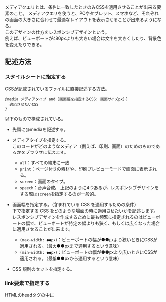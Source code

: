 メディアクエリとは、条件に一致したときのみCSSを適用させることが出来る要素のこと。
メディアクエリを使うと、PCやタブレット、スマホなど、それぞれの画面の大きさに合わせて最適なレイアウトを表示させることが出来るようになる。  
このデザインの仕方をレスポンシブデザインという。  
例えば、ビューポートが480pxよりも大きい場合は文字を大きくしたり、背景色を変えたりできる。

## 記述方法
### スタイルシートに指定する
CSSが記載されているファイルに直接記述する方法。
```
@media メディアタイプ and (画面幅を指定するCSS: 画面サイズpx){
  適応させたいCSS
}
```
以下のもので構成されている。  
- 先頭に@mediaを記述する。
- メディアタイプを指定する。  
このコードがどのようなメディア（例えば、印刷、画面）のためのものであるかをブラウザに伝えます。
  - `all`：すべての端末に一致
  - `print`：ページ付きの素材や、印刷プレビューモードで画面に表示される。
  - `screen`：画面のタイプ。
  - `speech`：音声合成。
上記のように4つあるが、レスポンシブデザインをする際は`screen`を指定するのが一般的。

- 画面幅を指定する。（含まれている CSS を適用するための条件）  
  下で指定する CSS をどのような場面の時に適用させたいかを記述します。
  レスポンシブデザインを作成するために最も頻繁に指定されるのはビューポートの幅で、ビューポートが特定の幅よりも狭く、もしくは広くなった場合に適用させることが出来ます。  
  - `(max-width: ●●px)`：ビューポートの幅が●●pxより狭いときにCSSが適用される。（最大●●pxまで適用するという意味）
  - `(min-width: ●●px)`：ビューポートの幅が●●pxより広いときにCSSが適用される。（最低●●pxから適用するという意味）
  
- CSS 規則のセットを指定する。



### link要素で指定する
HTMLのheadタグの中に


